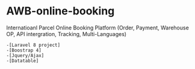 # AWB-online-booking

Internatioanl Parcel Online Booking Platform (Order, Payment, Warehouse OP, API intergration, Tracking, Multi-Languages) 

	-[Laravel 8 project]
	-[Boostrap 4]
	-[Jquery/Ajax]
	-[Datatable]

